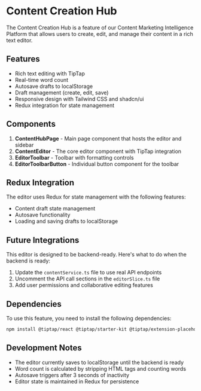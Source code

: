 # Content Creation Hub

The Content Creation Hub is a feature of our Content Marketing Intelligence Platform that allows users to create, edit, and manage their content in a rich text editor.

## Features

- Rich text editing with TipTap
- Real-time word count
- Autosave drafts to localStorage
- Draft management (create, edit, save)
- Responsive design with Tailwind CSS and shadcn/ui
- Redux integration for state management

## Components

1. **ContentHubPage** - Main page component that hosts the editor and sidebar
2. **ContentEditor** - The core editor component with TipTap integration
3. **EditorToolbar** - Toolbar with formatting controls
4. **EditorToolbarButton** - Individual button component for the toolbar

## Redux Integration

The editor uses Redux for state management with the following features:
- Content draft state management
- Autosave functionality
- Loading and saving drafts to localStorage

## Future Integrations

This editor is designed to be backend-ready. Here's what to do when the backend is ready:

1. Update the `contentService.ts` file to use real API endpoints
2. Uncomment the API call sections in the `editorSlice.ts` file
3. Add user permissions and collaborative editing features

## Dependencies

To use this feature, you need to install the following dependencies:

```bash
npm install @tiptap/react @tiptap/starter-kit @tiptap/extension-placeholder @tiptap/extension-text-align @tiptap/extension-link
```

## Development Notes

- The editor currently saves to localStorage until the backend is ready
- Word count is calculated by stripping HTML tags and counting words
- Autosave triggers after 3 seconds of inactivity
- Editor state is maintained in Redux for persistence 